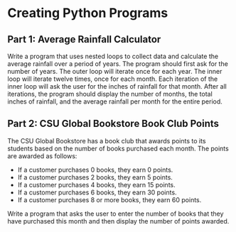 # Creating Python Programs

## Part 1: Average Rainfall Calculator
Write a program that uses nested loops to collect data and calculate the average rainfall over a period of years. The program should first ask for the number of years. The outer loop will iterate once for each year. The inner loop will iterate twelve times, once for each month. Each iteration of the inner loop will ask the user for the inches of rainfall for that month. After all iterations, the program should display the number of months, the total inches of rainfall, and the average rainfall per month for the entire period.

## Part 2: CSU Global Bookstore Book Club Points
The CSU Global Bookstore has a book club that awards points to its students based on the number of books purchased each month. The points are awarded as follows:

- If a customer purchases 0 books, they earn 0 points.
- If a customer purchases 2 books, they earn 5 points.
- If a customer purchases 4 books, they earn 15 points.
- If a customer purchases 6 books, they earn 30 points.
- If a customer purchases 8 or more books, they earn 60 points.

Write a program that asks the user to enter the number of books that they have purchased this month and then display the number of points awarded. 